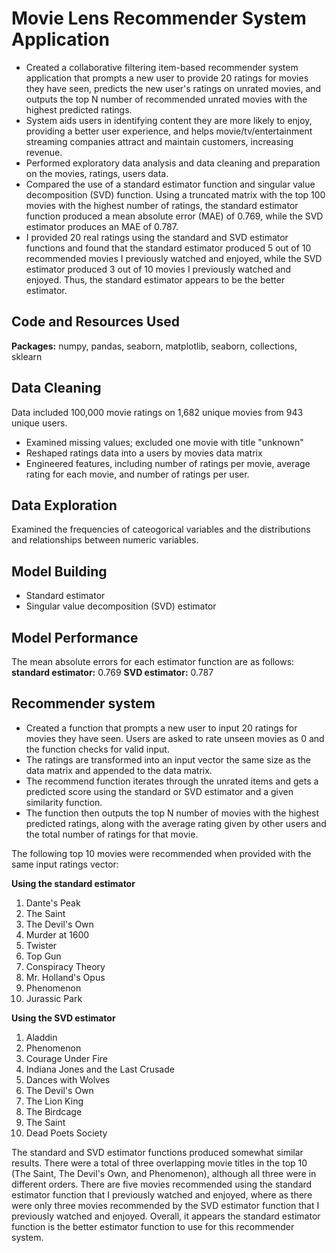 # Movie Lens Recommender System Application
* Created a collaborative filtering item-based recommender system application that prompts a new user to provide 20 ratings for movies they have seen, predicts the new user's ratings on unrated movies, and outputs the top N number of recommended unrated movies with the highest predicted ratings.
* System aids users in identifying content they are more likely to enjoy, providing a better user experience, and helps movie/tv/entertainment streaming companies attract and maintain customers, increasing revenue.
* Performed exploratory data analysis and data cleaning and preparation on the movies, ratings, users data.
* Compared the use of a standard estimator function and singular value decomposition (SVD) function. Using a truncated matrix with the top 100 movies with the highest number of ratings, the standard estimator function produced a mean absolute error (MAE) of 0.769, while the SVD estimator produces an MAE of 0.787.
* I provided 20 real ratings using the standard and SVD estimator functions and found that the standard estimator produced 5 out of 10 recommended movies I previously watched and enjoyed, while the SVD estimator produced 3 out of 10 movies I previously watched and enjoyed. Thus, the standard estimator appears to be the better estimator.

## Code and Resources Used
**Packages:** numpy, pandas, seaborn, matplotlib, seaborn, collections, sklearn

## Data Cleaning
Data included 100,000 movie ratings on 1,682 unique movies from 943 unique users.
* Examined missing values; excluded one movie with title "unknown"
* Reshaped ratings data into a users by movies data matrix
* Engineered features, including number of ratings per movie, average rating for each movie, and number of ratings per user.

## Data Exploration
Examined the frequencies of cateogorical variables and the distributions and relationships between numeric variables.

## Model Building
* Standard estimator
* Singular value decomposition (SVD) estimator

## Model Performance
The mean absolute errors for each estimator function are as follows:
**standard estimator:** 0.769
**SVD estimator:** 0.787

## Recommender system
* Created a function that prompts a new user to input 20 ratings for movies they have seen. Users are asked to rate unseen movies as 0 and the function checks for valid input.
* The ratings are transformed into an input vector the same size as the data matrix and appended to the data matrix.
* The recommend function iterates through the unrated items and gets a predicted score using the standard or SVD estimator and a given similarity function.
* The function then outputs the top N number of movies with the highest predicted ratings, along with the average rating given by other users and the total number of ratings for that movie.

The following top 10 movies were recommended when provided with the same input ratings vector:

**Using the standard estimator**

1. Dante's Peak  
2. The Saint  
3. The Devil's Own  
4. Murder at 1600  
5. Twister  
6. Top Gun  
7. Conspiracy Theory  
8. Mr. Holland's Opus  
9. Phenomenon  
10. Jurassic Park  

**Using the SVD estimator**

1. Aladdin  
2. Phenomenon  
3. Courage Under Fire  
4. Indiana Jones and the Last Crusade  
5. Dances with Wolves  
6. The Devil's Own  
7. The Lion King  
8. The Birdcage  
9. The Saint  
10. Dead Poets Society  

The standard and SVD estimator functions produced somewhat similar results. There were a total of three overlapping movie titles in the top 10 (The Saint, The Devil's Own, and Phenomenon), although all three were in different orders. There are five movies recommended using the standard estimator function that I previously watched and enjoyed, where as there were only three movies recommended by the SVD estimator function that I previously watched and enjoyed. Overall, it appears the standard estimator function is the better estimator function to use for this recommender system.
